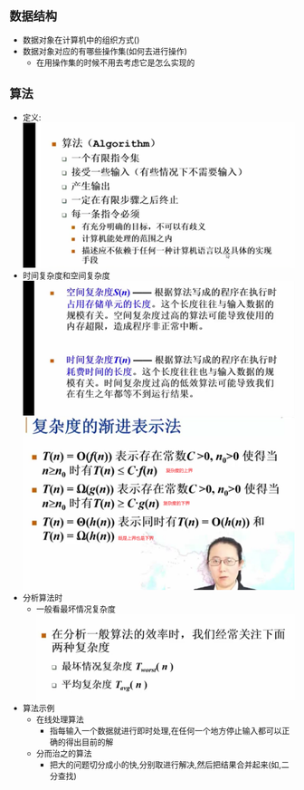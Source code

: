 ## 数据结构
+ 数据对象在计算机中的组织方式()
+ 数据对象对应的有哪些操作集(如何去进行操作)
  + 在用操作集的时候不用去考虑它是怎么实现的

## 算法
+ 定义:
  ![](images/2021-05-16-14-43-46.png)
+ 时间复杂度和空间复杂度
  ![](images/2021-05-16-15-15-20.png)
  ![](images/2021-05-16-16-39-05.png)
+ 分析算法时
  + 一般看最坏情况复杂度
  ![](images/2021-05-16-15-26-39.png)
+ 算法示例
  + 在线处理算法
    + 指每输入一个数据就进行即时处理,在任何一个地方停止输入都可以正确的得出目前的解
  + 分而治之的算法
    + 把大的问题切分成小的快,分别取进行解决,然后把结果合并起来(如,二分查找)